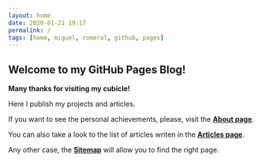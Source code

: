 ```yaml
---
layout: home
date: 2020-01-21 19:17
permalink: /
tags: [home, miguel, romeral, github, pages]
---
```


## Welcome to my GitHub Pages Blog!

**Many thanks for visiting my cubicle!**

Here I publish my projects and articles.

If you want to see the personal achievements, please, visit the **[About page](/about)**.

You can also take a look to the list of articles writen in the **[Articles page](/posts)**.

Any other case, the **[Sitemap](/sitemap)** will allow you to find the right page.
